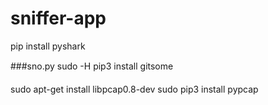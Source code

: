 # sniffer-app
pip install pyshark



###sno.py
sudo -H pip3 install gitsome

sudo apt-get install libpcap0.8-dev
sudo pip3 install pypcap
